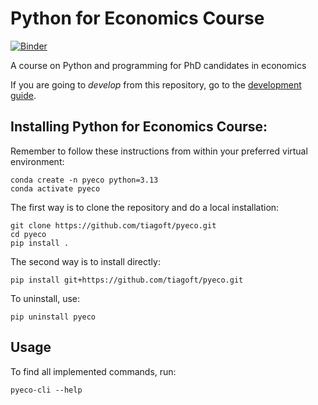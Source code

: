 # Python for Economics Course

[![Binder](https://mybinder.org/badge_logo.svg)](https://mybinder.org/v2/gh/tiagoft/pyeco/HEAD)

A course on Python and programming for PhD candidates in economics

If you are going to *develop* from this repository, go to the [development guide](README_DEV.md).


## Installing Python for Economics Course:

Remember to follow these instructions from within your preferred virtual environment:

    conda create -n pyeco python=3.13
    conda activate pyeco

The first way  is to clone the repository and do a local installation:

    git clone https://github.com/tiagoft/pyeco.git
    cd pyeco
    pip install .

The second way is to install directly:

    pip install git+https://github.com/tiagoft/pyeco.git

To uninstall, use:

    pip uninstall pyeco

## Usage

To find all implemented commands, run:

    pyeco-cli --help
